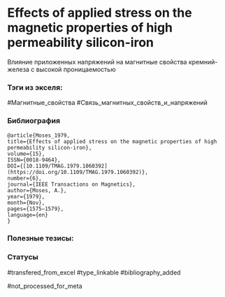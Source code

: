 # Effects of applied stress on the magnetic properties of high permeability silicon-iron

Влияние приложенных напряжений на магнитные свойства кремний-железа с высокой проницаемостью

### Тэги из экселя:
#Магнитные_свойства 
#Связь_магнитных_свойств_и_напряжений 

### Библиография
```
@article{Moses_1979,
title={Effects of applied stress on the magnetic properties of high permeability silicon-iron},
volume={15},
ISSN={0018-9464},
DOI={[10.1109/TMAG.1979.1060392](https://doi.org/10.1109/TMAG.1979.1060392)},
number={6},
journal={IEEE Transactions on Magnetics},
author={Moses, A.},
year={1979},
month={Nov},
pages={1575–1579},
language={en}
}
```

### Полезные тезисы:

### Статусы
#transfered_from_excel 
#type_linkable
#bibliography_added

#not_processed_for_meta
